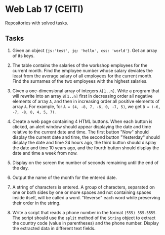 # Web Lab 17 (CEITI)

Repositories with solved tasks.

## Tasks

1. Given an object `{js:'test', jq: 'hello', css: 'world'}`. Get an array of its keys.

2. The table contains the salaries of the workshop employees for the current month. Find the employee number whose salary deviates the least from the average salary of all employees for the current month. Find the surnames of the two employees with the highest salaries.

3. Given a one-dimensional array of integers `A[1..n]`. Write a program that will rewrite into an array `B[1..n]` first in decreasing order all negative elements of array `A`, and then in increasing order all positive elements of array `A`. For example, for `A = (4, -8, 7, -6, 0, -7, 5)`, we get `B = (-6, -7, -8, 0, 4, 5, 7)`.

4. Create a web page containing 4 HTML buttons. When each button is clicked, an alert window should appear displaying the date and time relative to the current date and time. The first button "Now" should display the current date and time, the second button "Yesterday" should display the date and time 24 hours ago, the third button should display the date and time 10 years ago, and the fourth button should display the date and time a week from now.

5. Display on the screen the number of seconds remaining until the end of the day.

6. Output the name of the month for the entered date.

7. A string of characters is entered. A group of characters, separated on one or both sides by one or more spaces and not containing spaces inside itself, will be called a word. "Reverse" each word while preserving their order in the string.

8. Write a script that reads a phone number in the format `(555) 555-5555`. The script should use the `split` method of the `String` object to extract the country code (value in parentheses) and the phone number. Display the extracted data in different text fields.
